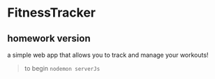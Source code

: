 # FitnessTracker
## homework version
a simple web app that allows you to track and manage your workouts!
> to begin <code>nodemon serverJs</code>

